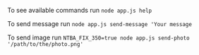 To see available commands run `node app.js help`

To send message run `node app.js send-message 'Your message`

To send image run `NTBA_FIX_350=true node app.js send-photo '/path/to/the/photo.png'`
